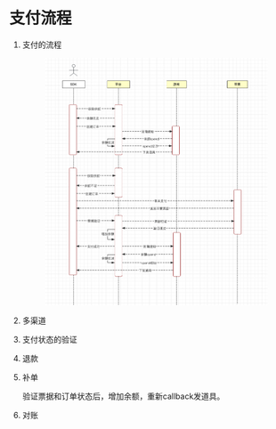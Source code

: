 # 支付流程

1.  支付的流程



    <figure><img src="../../.gitbook/assets/image (1) (1) (1) (1).png" alt=""><figcaption></figcaption></figure>
2. 多渠道
3. 支付状态的验证
4. 退款
5.  补单

    验证票据和订单状态后，增加余额，重新callback发道具。
6. 对账
